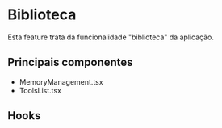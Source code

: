 # Biblioteca

Esta feature trata da funcionalidade "biblioteca" da aplicação.

## Principais componentes
- MemoryManagement.tsx
- ToolsList.tsx

## Hooks

